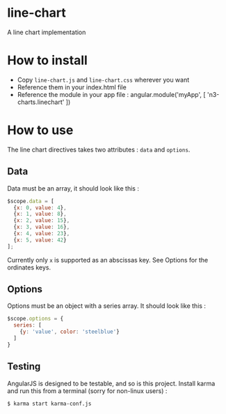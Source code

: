 line-chart
==========

A line chart implementation


# How to install
 + Copy `line-chart.js` and `line-chart.css` wherever you want
 + Reference them in your index.html file
 + Reference the module in your app file :
     angular.module('myApp', [
      'n3-charts.linechart'
    ])

# How to use
The line chart directives takes two attributes : `data` and `options`.

## Data
Data must be an array, it should look like this :

```js
$scope.data = [
  {x: 0, value: 4},
  {x: 1, value: 8},
  {x: 2, value: 15},
  {x: 3, value: 16},
  {x: 4, value: 23},
  {x: 5, value: 42}
];
```

Currently only `x` is supported as an abscissas key. See Options for the ordinates keys.

## Options
Options must be an object with a series array. It should look like this :

```js
$scope.options = {
  series: [
    {y: 'value', color: 'steelblue'}
  ]
}
```

## Testing
AngularJS is designed to be testable, and so is this project. Install karma and run this from a terminal (sorry for non-linux users) :

```sh
$ karma start karma-conf.js
```

